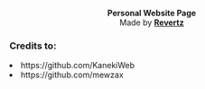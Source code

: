 <p align="center">
  <b>Personal Website Page</b><br>
  Made by <b><a href="https://github.com/imrevertz">Revertz</a></b>
  <br>
</p>

### Credits to:

<li> https://github.com/KanekiWeb
<li> https://github.com/mewzax
